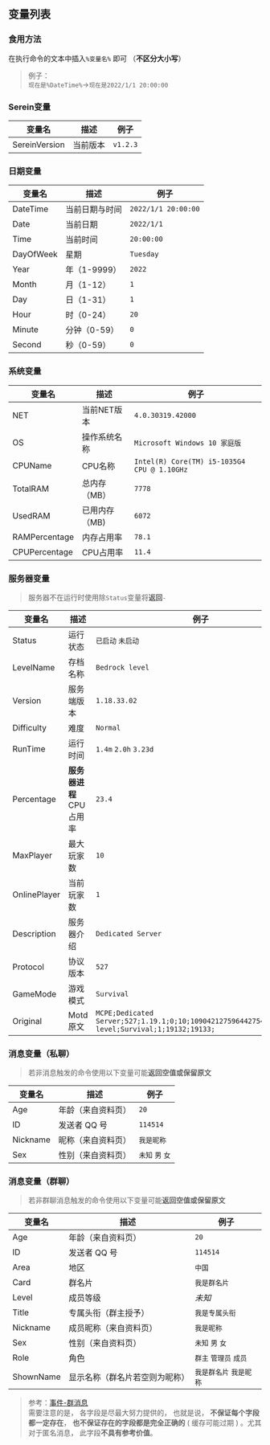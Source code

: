 ## 变量列表
### 食用方法
在执行命令的文本中插入`%变量名%` 即可 （**不区分大小写**）
>例子：  
`现在是%DateTime%`→`现在是2022/1/1 20:00:00`

### Serein变量

| 变量名 | 描述 | 例子 |  
| --- | --- | --- |
| SereinVersion | 当前版本 | `v1.2.3` | 

### 日期变量

| 变量名 | 描述 | 例子 |  
| --- | --- | --- |
| DateTime | 当前日期与时间 | `2022/1/1 20:00:00` | 
| Date | 当前日期 | `2022/1/1` | 
| Time | 当前时间 | `20:00:00` | 
| DayOfWeek | 星期 | `Tuesday` | 
| Year | 年（1-9999） | `2022` | 
| Month | 月（1-12） | `1` | 
| Day | 日（1-31） | `1` | 
| Hour | 时（0-24） | `20` | 
| Minute | 分钟（0-59） | `0` | 
| Second | 秒（0-59） | `0` | 

### 系统变量

| 变量名 | 描述 | 例子 |  
| --- | --- | --- |
| NET |  当前NET版本 | `4.0.30319.42000` |  
| OS | 操作系统名称 | `Microsoft Windows 10 家庭版` |  
| CPUName | CPU名称 | `Intel(R) Core(TM) i5-1035G4 CPU @ 1.10GHz` |  
| TotalRAM | 总内存（MB） | `7778` |  
| UsedRAM | 已用内存（MB) | `6072` |  
| RAMPercentage | 内存占用率 | `78.1` |  
| CPUPercentage | CPU占用率 | `11.4` | 


### 服务器变量
> 服务器不在运行时使用除`Status`变量将**返回**`-`    

| 变量名 | 描述 | 例子 |  
| --- | --- | --- |
| Status | 运行状态 | `已启动` `未启动` |
| LevelName | 存档名称 | `Bedrock level` |
| Version | 服务端版本 | `1.18.33.02` |
| Difficulty | 难度 | `Normal` |
| RunTime | 运行时间 | `1.4m` `2.0h` `3.23d` |
| Percentage | **服务器进程**CPU占用率 | `23.4` |  
| MaxPlayer | 最大玩家数 | `10` |  
| OnlinePlayer | 当前玩家数 | `1` |  
| Description | 服务器介绍 | `Dedicated Server` |  
| Protocol | 协议版本 | `527` |  
| GameMode | 游戏模式 | `Survival` |  
| Original | Motd原文 | `MCPE;Dedicated Server;527;1.19.1;0;10;10904212759644275432;Bedrock level;Survival;1;19132;19133;` |  


### 消息变量（私聊）
> 若非消息触发的命令使用以下变量可能**返回空值或保留原文**   

| 变量名 | 描述 | 例子 |  
| --- | --- | --- |
| Age | 年龄（来自资料页） | `20`   |
| ID | 发送者 QQ 号 | `114514`   |
| Nickname | 昵称（来自资料页） | `我是昵称`   |
| Sex | 性别（来自资料页） | `未知` `男` `女`   |

### 消息变量（群聊）
>若非群聊消息触发的命令使用以下变量可能**返回空值或保留原文**    

| 变量名 | 描述 | 例子 |  
| --- | --- | --- |
| Age | 年龄（来自资料页） | `20`   |
| ID | 发送者 QQ 号 | `114514`   |
| Area | 地区 | `中国`   |
| Card | 群名片 | `我是群名片`   |
| Level | 成员等级 | _未知_   |
| Title | 专属头衔（群主授予） | `我是专属头衔`   |
| Nickname | 成员昵称（来自资料页） | `我是昵称`   |
| Sex | 性别（来自资料页） | `未知` `男` `女`   |
| Role | 角色 | `群主` `管理员` `成员`   |
| ShownName | 显示名称（群名片若空则为昵称） | `我是群名片` `我是昵称`   |


  
>参考：[事件-群消息](https://docs.go-cqhttp.org/event/#%E7%BE%A4%E6%B6%88%E6%81%AF)    
需要注意的是， 各字段是尽最大努力提供的， 也就是说， **不保证每个字段都一定存在**， **也不保证存在的字段都是完全正确的** ( 缓存可能过期 ) 。尤其对于匿名消息， 此字段**不具有参考价值**。